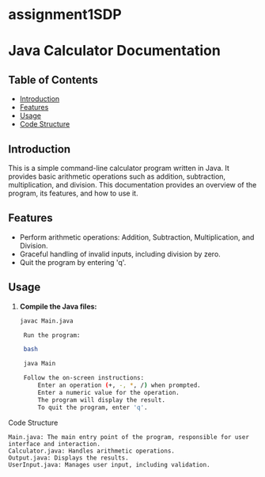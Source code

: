 # assignment1SDP
# Java Calculator Documentation

## Table of Contents

- [Introduction](#introduction)
- [Features](#features)
- [Usage](#usage)
- [Code Structure](#code-structure)

## Introduction

This is a simple command-line calculator program written in Java. It provides basic arithmetic operations such as addition, subtraction, multiplication, and division. This documentation provides an overview of the program, its features, and how to use it.

## Features

- Perform arithmetic operations: Addition, Subtraction, Multiplication, and Division.
- Graceful handling of invalid inputs, including division by zero.
- Quit the program by entering 'q'.

## Usage

1. **Compile the Java files:**

   ```bash
   javac Main.java

    Run the program:

    bash

    java Main

    Follow the on-screen instructions:
        Enter an operation (+, -, *, /) when prompted.
        Enter a numeric value for the operation.
        The program will display the result.
        To quit the program, enter 'q'.

Code Structure

    Main.java: The main entry point of the program, responsible for user interface and interaction.
    Calculator.java: Handles arithmetic operations.
    Output.java: Displays the results.
    UserInput.java: Manages user input, including validation.
